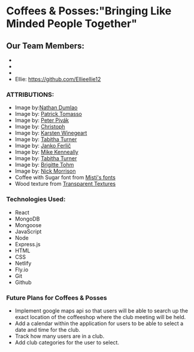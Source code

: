 # Coffees & Posses:"Bringing Like Minded People Together"









## Our Team Members:
- 
- 
- 
- Ellie: https://github.com/Ellieellie12










### ATTRIBUTIONS:
- Image by:[Nathan Dumlao](https://unsplash.com/photos/6VhPY27jdps)
- Image by: [Patrick Tomasso](https://unsplash.com/photos/GXXYkSwndP4)
- Image by: [Peter Pivák](https://unsplash.com/photos/Iiqo64hiwZo)
- Image by: [Christoph](https://pixabay.com/photos/coffee-coffee-beans-cup-coffee-cup-171653/)
- Image by: [Karsten Winegeart](https://unsplash.com/photos/l24eJZ9cIQk)
- Image by: [
Tabitha Turner](https://unsplash.com/photos/F0Wd4djYvSA)
- Image by: [Janko Ferlič](https://unsplash.com/photos/brown-coffee-beans-beside-white-ceramic-mug-h9Iq22JJlGk)
- Image by: [Mike Kenneally](https://unsplash.com/photos/coffee-beans-on-table-zlwDJoKTuA8)
- Image by: [Tabitha Turner](https://unsplash.com/photos/brown-ceramic-cup-with-white-smoke-PSqT-lQAt7A)
- Image by: [Brigitte Tohm](https://unsplash.com/photos/white-ceramic-mug-beside-green-leaves-yRH0JI2S2KA)
- Image by: [Nick Morrison](https://unsplash.com/photos/macbook-pro-near-white-open-book-FHnnjk1Yj7Y)
- Coffee with Sugar font from [Misti's fonts](https://www.1001fonts.com/users/MistiFonts/)
- Wood texture from [Transparent Textures](https://www.transparenttextures.com/wood-pattern.html)



### Technologies Used:
- React
- MongoDB
- Mongoose
- JavaScript
- Node
- Express.js
- HTML
- CSS
- Netlify
- Fly.io
- Git
- Github

### Future Plans for Coffees & Posses
- Implement google maps api so that users will be able to search up the exact location of the coffeeshop where the club meeting will be held.
- Add a calendar within the application for users to be able to select a date and time for the club.
- Track how many users are in a club.
- Add club categories for the user to select.
